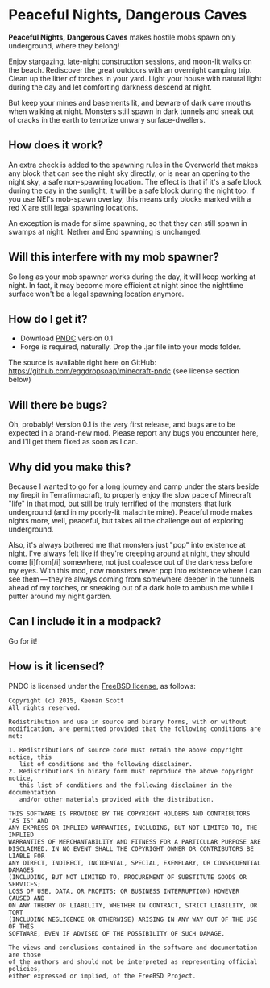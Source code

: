 # Peaceful Nights, Dangerous Caves

**Peaceful Nights, Dangerous Caves** makes hostile mobs spawn only underground, where they belong!

Enjoy stargazing, late-night construction sessions, and moon-lit walks on the beach. Rediscover the great outdoors with an overnight camping trip. Clean up the litter of torches in your yard. Light your house with natural light during the day and let comforting darkness descend at night.

But keep your mines and basements lit, and beware of dark cave mouths when walking at night. Monsters still spawn in dark tunnels and sneak out of cracks in the earth to terrorize unwary surface-dwellers.

## How does it work? ##

An extra check is added to the spawning rules in the Overworld that makes any block that can see the night sky directly, or is near an opening to the night sky, a safe non-spawning location. The effect is that if it's a safe block during the day in the sunlight, it will be a safe block during the night too. If you use NEI's mob-spawn overlay, this means only blocks marked with a red X are still legal spawning locations.

An exception is made for slime spawning, so that they can still spawn in swamps at night. Nether and End spawning is unchanged.

## Will this interfere with my mob spawner? ##

So long as your mob spawner works during the day, it will keep working at night. In fact, it may become more efficient at night since the nighttime surface won't be a legal spawning location anymore.

## How do I get it? ##

* Download [PNDC](http://adf.ly/xcVRH) version 0.1
* Forge is required, naturally. Drop the .jar file into your mods folder.

The source is available right here on GitHub: https://github.com/eggdropsoap/minecraft-pndc (see license section below)

## Will there be bugs? ##

Oh, probably! Version 0.1 is the very first release, and bugs are to be expected in a brand-new mod. Please report any bugs you encounter here, and I'll get them fixed as soon as I can.

## Why did you make this? ##

Because I wanted to go for a long journey and camp under the stars beside my firepit in Terrafirmacraft, to properly enjoy the slow pace of Minecraft "life" in that mod, but still be truly terrified of the monsters that lurk underground (and in my poorly-lit malachite mine). Peaceful mode makes nights more, well, peaceful, but takes all the challenge out of exploring underground.

Also, it's always bothered me that monsters just "pop" into existence at night. I've always felt like if they're creeping around at night, they should come [i]from[/i] somewhere, not just coalesce out of the darkness before my eyes. With this mod, now monsters never pop into existence where I can see them — they're always coming from somewhere deeper in the tunnels ahead of my torches, or sneaking out of a dark hole to ambush me while I putter around my night garden.

## Can I include it in a modpack? ##

Go for it!

## How is it licensed? ##

PNDC is licensed under the [FreeBSD license](https://en.wikipedia.org/wiki/BSD_licenses#2-clause_license_(%22Simplified_BSD_License%22_or_%22FreeBSD_License%22)), as follows:

    Copyright (c) 2015, Keenan Scott  
    All rights reserved.
    
    Redistribution and use in source and binary forms, with or without
    modification, are permitted provided that the following conditions are met:
    
    1. Redistributions of source code must retain the above copyright notice, this
       list of conditions and the following disclaimer.
    2. Redistributions in binary form must reproduce the above copyright notice,
       this list of conditions and the following disclaimer in the documentation
       and/or other materials provided with the distribution.
    
    THIS SOFTWARE IS PROVIDED BY THE COPYRIGHT HOLDERS AND CONTRIBUTORS "AS IS" AND
    ANY EXPRESS OR IMPLIED WARRANTIES, INCLUDING, BUT NOT LIMITED TO, THE IMPLIED
    WARRANTIES OF MERCHANTABILITY AND FITNESS FOR A PARTICULAR PURPOSE ARE
    DISCLAIMED. IN NO EVENT SHALL THE COPYRIGHT OWNER OR CONTRIBUTORS BE LIABLE FOR
    ANY DIRECT, INDIRECT, INCIDENTAL, SPECIAL, EXEMPLARY, OR CONSEQUENTIAL DAMAGES
    (INCLUDING, BUT NOT LIMITED TO, PROCUREMENT OF SUBSTITUTE GOODS OR SERVICES;
    LOSS OF USE, DATA, OR PROFITS; OR BUSINESS INTERRUPTION) HOWEVER CAUSED AND
    ON ANY THEORY OF LIABILITY, WHETHER IN CONTRACT, STRICT LIABILITY, OR TORT
    (INCLUDING NEGLIGENCE OR OTHERWISE) ARISING IN ANY WAY OUT OF THE USE OF THIS
    SOFTWARE, EVEN IF ADVISED OF THE POSSIBILITY OF SUCH DAMAGE.
    
    The views and conclusions contained in the software and documentation are those
    of the authors and should not be interpreted as representing official policies,
    either expressed or implied, of the FreeBSD Project.

